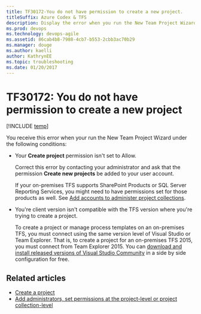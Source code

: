 ```yaml
---
title: TF30172-You do not have permission to create a new project. titleSuffix: Azure Codex & TFS
description: Display the error when you run the New Team Project Wizard.
ms.prod: devops
ms.technology: devops-agile
ms.assetid: 86cab4b8-7988-4cb7-b553-2cbb3ac70b29
ms.manager: douge
ms.author: kaelliauthor: KathrynEE
ms.topic: troubleshooting
ms.date: 01/20/2017
---
```

# TF30172: You do not have permission to create a new project

[!INCLUDE [temp](../../../_shared/dev15-version-header.md)]

You receive this error when your run the New Team Project Wizard under the following conditions:  
  
-   Your **Create project** permission isn't set to Allow.  
  
     Correct this error by contacting your administrator and ask that the permission **Create new projects** be added to your user account.  
  
     If your on-premises TFS supports SharePoint Products or SQL Server Reporting Services, you might need to have permissions set for those products as well. See [Add accounts to administer project collections](../../../../security/set-project-collection-level-permissions.md).  
  
-   You're client version isn't compatible with the TFS version where you're trying to create a project.  
  
     To create a project or manage process templates on an on-premises TFS, you must connect using the same version level of Visual Studio or Team Explorer. That is, to create a project for an on-premises TFS 2015, you must connect from Team Explorer 2015. You can [download and install released versions of Visual Studio Community](http://www.visualstudio.com/downloads/download-visual-studio-vs) in a side by side configuration for free.  
  
## Related articles  
- [Create a project](../../../../accounts/create-team-project.md)   
- [Add administrators, set permissions at the project-level or project collection-level](../../../../security/set-project-collection-level-permissions.md)